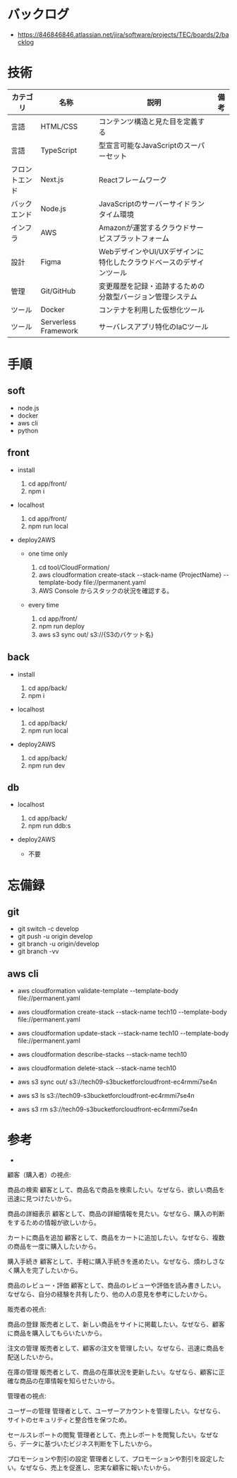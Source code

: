 # バックログ
  - https://846846846.atlassian.net/jira/software/projects/TEC/boards/2/backlog

# 技術
  |カテゴリ|名称|説明|備考|
  |--|--|--|--|
  |言語|HTML/CSS|コンテンツ構造と見た目を定義する||
  |言語|TypeScript|型宣言可能なJavaScriptのスーパーセット||
  |フロントエンド|Next.js|Reactフレームワーク||
  |バックエンド|Node.js|JavaScriptのサーバーサイドランタイム環境||
  |インフラ|AWS|Amazonが運営するクラウドサービスプラットフォーム||
  |設計|Figma|WebデザインやUI/UXデザインに特化したクラウドベースのデザインツール||
  |管理|Git/GitHub|変更履歴を記録・追跡するための分散型バージョン管理システム||
  |ツール|Docker|コンテナを利用した仮想化ツール||
  |ツール|Serverless Framework|サーバレスアプリ特化のIaCツール||

# 手順
## soft
  - node.js
  - docker
  - aws cli
  - python

## front
  - install
    1. cd app/front/
    2. npm i

  - localhost
    1. cd app/front/
    2. npm run local

  - deploy2AWS
    - one time only
      1. cd tool/CloudFormation/
      2. aws cloudformation create-stack --stack-name {ProjectName} --template-body file://permanent.yaml
      3. AWS Console からスタックの状況を確認する。

    - every time
      1. cd app/front/
      2. npm run deploy
      3. aws s3 sync out/ s3://{S3のバケット名}

## back
  - install
    1. cd app/back/
    2. npm i

  - localhost
    1. cd app/back/
    2. npm run local

  - deploy2AWS
    1. cd app/back/
    2. npm run dev

## db
  - localhost
    1. cd app/back/
    2. npm run ddb:s

  - deploy2AWS
    - 不要

# 忘備録
## git
  - git switch -c develop
  - git push -u origin develop
  - git branch -u origin/develop
  - git branch -vv

## aws cli
  - aws cloudformation validate-template --template-body file://permanent.yaml
  - aws cloudformation create-stack --stack-name tech10 --template-body file://permanent.yaml
  - aws cloudformation update-stack --stack-name tech10 --template-body file://permanent.yaml
  - aws cloudformation describe-stacks --stack-name tech10
  - aws cloudformation delete-stack --stack-name tech10

  - aws s3 sync out/ s3://tech09-s3bucketforcloudfront-ec4rmmi7se4n
  - aws s3 ls s3://tech09-s3bucketforcloudfront-ec4rmmi7se4n
  - aws s3 rm s3://tech09-s3bucketforcloudfront-ec4rmmi7se4n

# 参考
  - 

顧客（購入者）の視点:

商品の検索
顧客として、商品名で商品を検索したい。なぜなら、欲しい商品を迅速に見つけたいから。

商品の詳細表示
顧客として、商品の詳細情報を見たい。なぜなら、購入の判断をするための情報が欲しいから。

カートに商品を追加
顧客として、商品をカートに追加したい。なぜなら、複数の商品を一度に購入したいから。

購入手続き
顧客として、手軽に購入手続きを進めたい。なぜなら、煩わしさなく購入を完了したいから。

商品のレビュー・評価
顧客として、商品のレビューや評価を読み書きしたい。なぜなら、自分の経験を共有したり、他の人の意見を参考にしたいから。

販売者の視点:

商品の登録
販売者として、新しい商品をサイトに掲載したい。なぜなら、顧客に商品を購入してもらいたいから。

注文の管理
販売者として、顧客の注文を管理したい。なぜなら、迅速に商品を配送したいから。

在庫の管理
販売者として、商品の在庫状況を更新したい。なぜなら、顧客に正確な商品の在庫情報を知らせたいから。

管理者の視点:

ユーザーの管理
管理者として、ユーザーアカウントを管理したい。なぜなら、サイトのセキュリティと整合性を保つため。

セールスレポートの閲覧
管理者として、売上レポートを閲覧したい。なぜなら、データに基づいたビジネス判断を下したいから。

プロモーションや割引の設定
管理者として、プロモーションや割引を設定したい。なぜなら、売上を促進し、忠実な顧客に報いたいから。